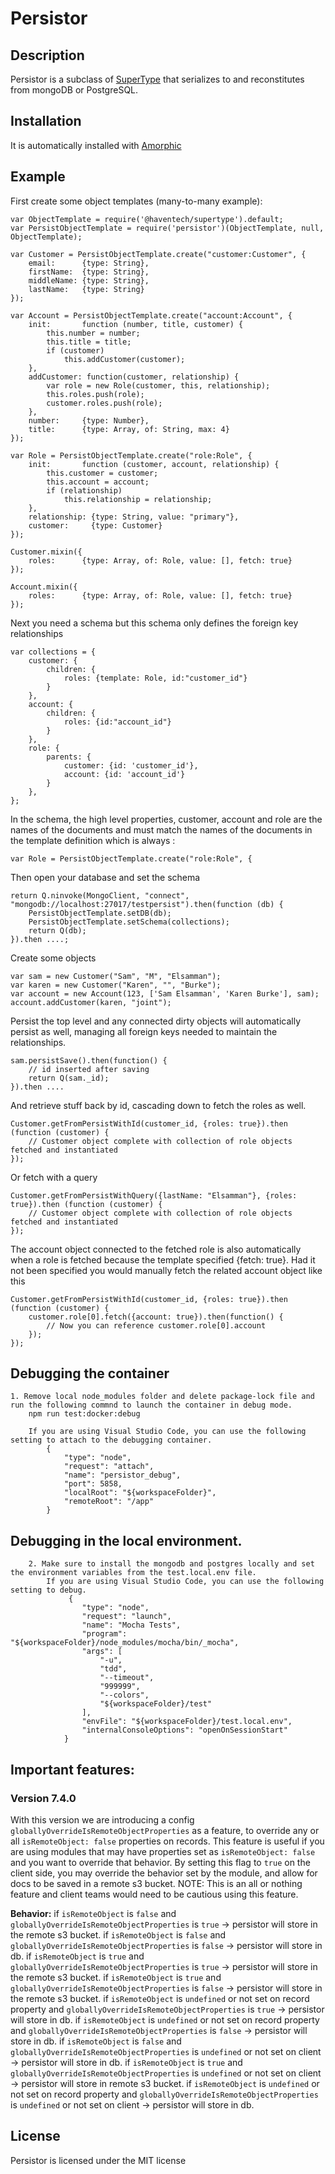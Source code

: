 # Persistor

## Description

Persistor is a subclass of [SuperType](https://github.com/haven-life/supertype) that serializes to and reconstitutes from mongoDB or PostgreSQL.

## Installation

It is automatically installed with [Amorphic](https://github.com/haven-life/amorphic)

## Example

First create some object templates (many-to-many example):

    var ObjectTemplate = require('@haventech/supertype').default;
    var PersistObjectTemplate = require('persistor')(ObjectTemplate, null, ObjectTemplate);

    var Customer = PersistObjectTemplate.create("customer:Customer", {
        email:		{type: String},
        firstName:  {type: String},
        middleName: {type: String},
        lastName:	{type: String}
    });
    
    var Account = PersistObjectTemplate.create("account:Account", {
        init:       function (number, title, customer) {
            this.number = number;
            this.title = title;
            if (customer)
                this.addCustomer(customer);
        },
        addCustomer: function(customer, relationship) {
            var role = new Role(customer, this, relationship);
            this.roles.push(role);
            customer.roles.push(role);
        },
        number:     {type: Number},
        title:      {type: Array, of: String, max: 4}
    });

    var Role = PersistObjectTemplate.create("role:Role", {
        init:       function (customer, account, relationship) {
            this.customer = customer;
            this.account = account;
            if (relationship)
                this.relationship = relationship;
        },
        relationship: {type: String, value: "primary"},
        customer:     {type: Customer}
    });

    Customer.mixin({
        roles:      {type: Array, of: Role, value: [], fetch: true}
    });
    
    Account.mixin({
        roles:      {type: Array, of: Role, value: [], fetch: true}
    });
  
Next you need a schema but this schema only defines the foreign key relationships
   
    var collections = {
        customer: {
            children: {
                roles: {template: Role, id:"customer_id"}
            }
        },
        account: {
            children: {
                roles: {id:"account_id"}
            }
        },
        role: {
            parents: {
                customer: {id: 'customer_id'},
                account: {id: 'account_id'}
            }
        },
    };

In the schema, the high level properties, customer, account and role are the names of the documents and must match the
names of the documents in the template definition which is always <document-name>:<template-name>

    var Role = PersistObjectTemplate.create("role:Role", {

Then open your database and set the schema

    return Q.ninvoke(MongoClient, "connect", "mongodb://localhost:27017/testpersist").then(function (db) {
        PersistObjectTemplate.setDB(db);
        PersistObjectTemplate.setSchema(collections);
        return Q(db);
    }).then ....;

Create some objects

    var sam = new Customer("Sam", "M", "Elsamman");
    var karen = new Customer("Karen", "", "Burke");
    var account = new Account(123, ['Sam Elsamman', 'Karen Burke'], sam);
    account.addCustomer(karen, "joint");

Persist the top level and any connected dirty objects will automatically persist as well, managing all foreign
keys needed to maintain the relationships.

    sam.persistSave().then(function() {
        // id inserted after saving
        return Q(sam._id);
    }).then ....

And retrieve stuff back by id, cascading down to fetch the roles as well.

    Customer.getFromPersistWithId(customer_id, {roles: true}).then (function (customer) {
        // Customer object complete with collection of role objects fetched and instantiated
    });
        
Or fetch with a query

    Customer.getFromPersistWithQuery({lastName: "Elsamman"}, {roles: true}).then (function (customer) {
        // Customer object complete with collection of role objects fetched and instantiated
    });

The account object connected to the fetched role is also automatically when a role is fetched because the template specified
{fetch: true}.  Had it not been specified you would manually fetch the related account object like this

    Customer.getFromPersistWithId(customer_id, {roles: true}).then (function (customer) {
        customer.role[0].fetch({account: true}).then(function() {
            // Now you can reference customer.role[0].account
        });
    });

## Debugging the container

    1. Remove local node_modules folder and delete package-lock file and run the following commnd to launch the container in debug mode.
        npm run test:docker:debug

        If you are using Visual Studio Code, you can use the following setting to attach to the debugging container.
            {
                "type": "node",
                "request": "attach",
                "name": "persistor_debug",
                "port": 5858,
                "localRoot": "${workspaceFolder}",
                "remoteRoot": "/app"
            }

## Debugging in the local environment.

        2. Make sure to install the mongodb and postgres locally and set the environment variables from the test.local.env file.
            If you are using Visual Studio Code, you can use the following setting to debug.
                 {
                    "type": "node",
                    "request": "launch",
                    "name": "Mocha Tests",
                    "program": "${workspaceFolder}/node_modules/mocha/bin/_mocha",
                    "args": [
                        "-u",
                        "tdd",
                        "--timeout",
                        "999999",
                        "--colors",
                        "${workspaceFolder}/test"
                    ],
                    "envFile": "${workspaceFolder}/test.local.env",
                    "internalConsoleOptions": "openOnSessionStart"
                }
        
## Important features:
### Version 7.4.0
With this version we are introducing a config `globallyOverrideIsRemoteObjectProperties` as a feature, to override any or all `isRemoteObject: false` properties on records. This feature is useful if you are using modules that may have properties set as `isRemoteObject: false` and you want to override that behavior. By setting this flag to `true` on the client side, you may override the behavior set by the module, and allow for docs to be saved in a remote s3 bucket. NOTE: This is an all or nothing feature and client teams would need to be cautious using this feature.

**Behavior:**
if `isRemoteObject` is `false` and `globallyOverrideIsRemoteObjectProperties` is `true` -> persistor will store in the remote s3 bucket.
if `isRemoteObject` is `false` and `globallyOverrideIsRemoteObjectProperties` is `false` -> persistor will store in db.
if `isRemoteObject` is `true` and `globallyOverrideIsRemoteObjectProperties` is `true` -> persistor will store in the remote s3 bucket.
if `isRemoteObject` is `true` and `globallyOverrideIsRemoteObjectProperties` is `false` -> persistor will store in the remote s3 bucket.
if `isRemoteObject` is `undefined` or not set on record property and `globallyOverrideIsRemoteObjectProperties` is `true` -> persistor will store in db.
if `isRemoteObject` is `undefined` or not set on record property and `globallyOverrideIsRemoteObjectProperties` is `false` -> persistor will store in db.
if `isRemoteObject` is `false` and `globallyOverrideIsRemoteObjectProperties` is `undefined` or not set on client -> persistor will store in db.
if `isRemoteObject` is `true` and `globallyOverrideIsRemoteObjectProperties` is `undefined` or not set on client -> persistor will store in remote s3 bucket.
if `isRemoteObject` is `undefined` or not set on record property and `globallyOverrideIsRemoteObjectProperties` is `undefined` or not set on client -> persistor will store in db.

## License

Persistor is licensed under the MIT license
